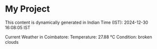 # My Project

This content is dynamically generated in Indian Time (IST): 2024-12-30 16:08:05 IST


Current Weather in Coimbatore:
Temperature: 27.88 °C
Condition: broken clouds
